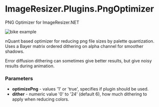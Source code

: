 ImageResizer.Plugins.PngOptimizer
====================================
PNG Optimizer for ImageResizer.NET

![bike example](https://raw.githubusercontent.com/svenrog/ImageResizer.Plugins.PngOptimizer/master/ImageResizer.Plugins.PngOptimizer/content/demo.png)

nQuant based optimizer for reducing png file sizes by palette quantization. 
Uses a Bayer matrix ordered dithering on alpha channel for smoother shadows.

Error diffusion dithering can sometimes give better results, but give noisy results during animation.

### Parameters

* **optimizePng** - values '1' or 'true', specifies if plugin should be used.
* **dither** - numeric value '0' to '24' (default 6), how much dithering to apply when reducing colors.
